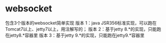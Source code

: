 # websocket
包含3个版本的websocket简单实现
版本 1：java JSR356标准实现，可以跑在Tomcat7以上、jetty7以上，用注解写的；
版本 2：基于jetty 8.*的实现，只能跑在jetty8.*容器里
版本 3：基于jetty 9.*的实现，只能跑在jetty9.*容器里
